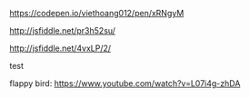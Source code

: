 

https://codepen.io/viethoang012/pen/xRNgyM

http://jsfiddle.net/pr3h52su/


http://jsfiddle.net/4vxLP/2/

test

flappy bird:
https://www.youtube.com/watch?v=L07i4g-zhDA
